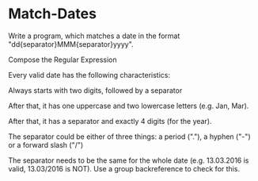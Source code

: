 # Match-Dates

Write a program, which matches a date in the format "dd{separator}MMM{separator}yyyy". 

Compose the Regular Expression 

Every valid date has the following characteristics: 

Always starts with two digits, followed by a separator 

After that, it has one uppercase and two lowercase letters (e.g. Jan, Mar). 

After that, it has a separator and exactly 4 digits (for the year). 

The separator could be either of three things: a period ("."), a hyphen ("-") or a forward slash ("/") 

The separator needs to be the same for the whole date (e.g. 13.03.2016 is valid, 13.03/2016 is NOT). Use a group backreference to check for this.
